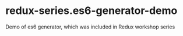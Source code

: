 # redux-series.es6-generator-demo
Demo of es6 generator, which was included in Redux workshop series
